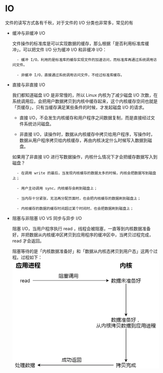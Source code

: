 # IO 

文件的读写方式各有千秋，对于文件的 I/O 分类也非常多，常见的有

- 缓冲与非缓冲 I/O

    文件操作的标准库是可以实现数据的缓存，那么根据「是否利用标准库缓冲」，可以把文件 I/O 分为缓冲 I/O 和非缓冲 I/O：
        
        - 缓冲 I/O，利用的是标准库的缓存实现文件的加速访问，而标准库再通过系统调用访问文件。

        - 非缓冲 I/O，直接通过系统调用访问文件，不经过标准库缓存。
    

- 直接与非直接 I/O

    我们都知道磁盘 I/O 是非常慢的，所以 Linux 内核为了减少磁盘 I/O 次数，在系统调用后，会把用户数据拷贝到内核中缓存起来，这个内核缓存空间也就是「页缓存」，只有当缓存满足某些条件的时候，才发起磁盘 I/O 的请求。

    - 直接 I/O，不会发生内核缓存和用户程序之间数据复制，而是直接经过文件系统访问磁盘。

    - 非直接 I/O，读操作时，数据从内核缓存中拷贝给用户程序，写操作时，数据从用户程序拷贝给内核缓存，再由内核决定什么时候写入数据到磁盘。

    如果用了非直接 I/O 进行写数据操作，内核什么情况下才会把缓存数据写入到磁盘？

        - 在调用 write 的最后，当发现内核缓存的数据太多的时候，内核会把数据写到磁盘上；

        - 用户主动调用 sync，内核缓存会刷到磁盘上；

        - 当内存十分紧张，无法再分配页面时，也会把内核缓存的数据刷到磁盘上；

        - 内核缓存的数据的缓存时间超过某个时间时，也会把数据刷到磁盘上；

- 阻塞与非阻塞 I/O VS 同步与异步 I/O

    阻塞 I/O，当用户程序执行 read ，线程会被阻塞，一直等到内核数据准备好，并把数据从内核缓冲区拷贝到应用程序的缓冲区中，当拷贝过程完成，read 才会返回。

    阻塞等待的是「内核数据准备好」和「数据从内核态拷贝到用户态」这两个过程。过程如下：
    ![阻塞io](../imgs/io-block.webp)
    
